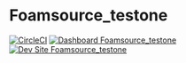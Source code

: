 # Foamsource_testone

[![CircleCI](https://circleci.com/gh/petergus/Foamsource_testone.svg?style=shield)](https://circleci.com/gh/petergus/Foamsource_testone)
[![Dashboard Foamsource_testone](https://img.shields.io/badge/dashboard-Foamsource_testone-yellow.svg)](https://dashboard.pantheon.io/sites/9afae87f-3989-4718-b5a3-8319e255ee8a#dev/code)
[![Dev Site Foamsource_testone](https://img.shields.io/badge/site-Foamsource_testone-blue.svg)](http://dev-Foamsource_testone.pantheonsite.io/)